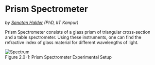 # Prism Spectrometer
*by  [Sanatan Halder](https://sanatanhalder.com) (PhD, IIT Kanpur)*

Prism Spectrometer consists of a glass prism of triangular cross-section and a table spectrometer. Using these instruments, one can find the refractive index of glass material for different wavelengths of light.

![Spectrum](img/img02-00-01.png)  
Figure 2.0-1: Prism Spectrometer Experimental Setup